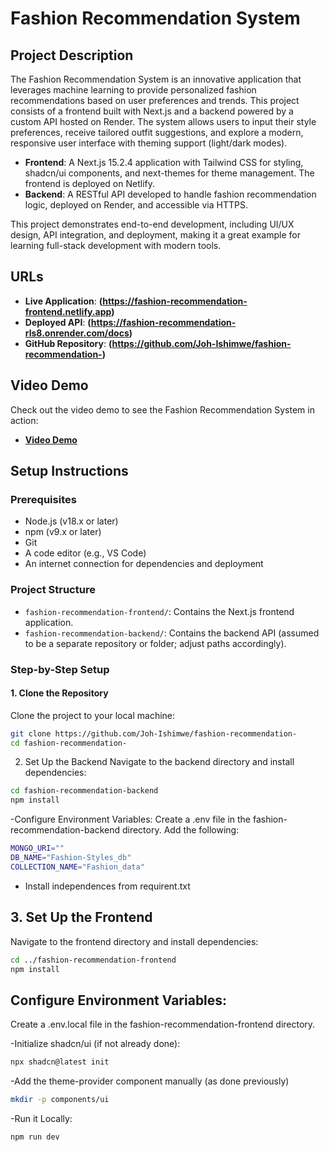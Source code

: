 # Fashion Recommendation System

## Project Description
The Fashion Recommendation System is an innovative application that leverages machine learning to provide personalized fashion recommendations based on user preferences and trends. This project consists of a frontend built with Next.js and a backend powered by a custom API hosted on Render. The system allows users to input their style preferences, receive tailored outfit suggestions, and explore a modern, responsive user interface with theming support (light/dark modes).

- **Frontend**: A Next.js 15.2.4 application with Tailwind CSS for styling, shadcn/ui components, and next-themes for theme management. The frontend is deployed on Netlify.
- **Backend**: A RESTful API developed to handle fashion recommendation logic, deployed on Render, and accessible via HTTPS.

This project demonstrates end-to-end development, including UI/UX design, API integration, and deployment, making it a great example for learning full-stack development with modern tools.

## URLs
- **Live Application**: **(https://fashion-recommendation-frontend.netlify.app)**
- **Deployed API**: **(https://fashion-recommendation-rls8.onrender.com/docs)**
- **GitHub Repository**: **(https://github.com/Joh-Ishimwe/fashion-recommendation-)**

## Video Demo
Check out the video demo to see the Fashion Recommendation System in action:
- **[Video Demo](https://docs.google.com/document/d/1O-QWtLTrZzV2g-8JHX34mRB_UQFuNlBG5r3sfunm5do/edit?tab=t.0)** 

## Setup Instructions

### Prerequisites
- Node.js (v18.x or later)
- npm (v9.x or later)
- Git
- A code editor (e.g., VS Code)
- An internet connection for dependencies and deployment

### Project Structure
- `fashion-recommendation-frontend/`: Contains the Next.js frontend application.
- `fashion-recommendation-backend/`: Contains the backend API (assumed to be a separate repository or folder; adjust paths accordingly).

### Step-by-Step Setup

#### 1. Clone the Repository
Clone the project to your local machine:
```bash
git clone https://github.com/Joh-Ishimwe/fashion-recommendation-
cd fashion-recommendation-
```
2. Set Up the Backend
Navigate to the backend directory and install dependencies:
```bash
cd fashion-recommendation-backend
npm install
```
-Configure Environment Variables:
Create a .env file in the fashion-recommendation-backend directory.
Add the following:
```bash
MONGO_URI=""
DB_NAME="Fashion-Styles_db"
COLLECTION_NAME="Fashion_data"

```
- Install independences from requirent.txt

## 3. Set Up the Frontend
Navigate to the frontend directory and install dependencies:
```bash
cd ../fashion-recommendation-frontend
npm install
```
## Configure Environment Variables:
Create a .env.local file in the fashion-recommendation-frontend directory.

-Initialize shadcn/ui (if not already done):
```bash
npx shadcn@latest init
```
-Add the theme-provider component manually (as done previously)
```bash
mkdir -p components/ui
```
-Run it Locally:
```bash
npm run dev
```
